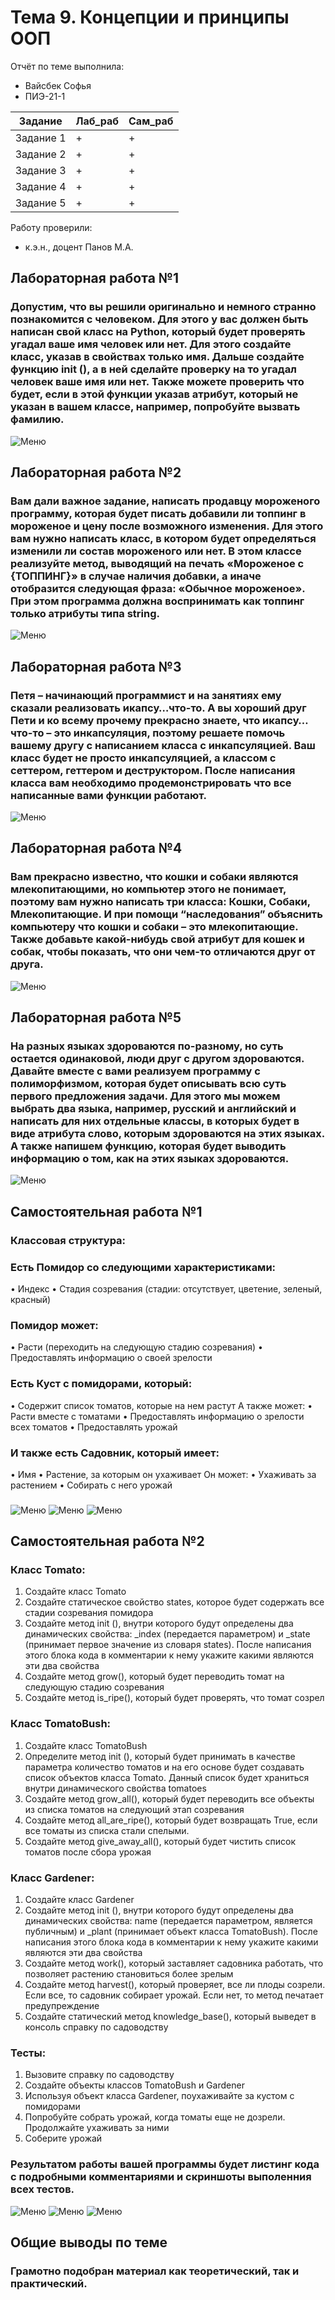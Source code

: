 # Тема 9. Концепции и принципы ООП
Отчёт по теме выполнила:
  - Вайсбек Софья 
  - ПИЭ-21-1


| Задание | Лаб_раб | Сам_раб |
| ------ | ------ | ------ |
| Задание 1 | + | + |
| Задание 2 | + | + |
| Задание 3 | + | + |
| Задание 4 | + | + |
| Задание 5 | + | + |

Работу проверили:
- к.э.н., доцент Панов М.А.

## Лабораторная работа №1
### Допустим, что вы решили оригинально и немного странно познакомится с человеком. Для этого у вас должен быть написан свой класс на Python, который будет проверять угадал ваше имя человек или нет. Для этого создайте класс, указав в свойствах только имя. Дальше создайте функцию init (), а в ней сделайте проверку на то угадал человек ваше имя или нет. Также можете проверить что будет, если в этой функции указав атрибут, который не указан в вашем классе, например, попробуйте вызвать фамилию.
![Меню]()

## Лабораторная работа №2
### Вам дали важное задание, написать продавцу мороженого программу, которая будет писать добавили ли топпинг в мороженое и цену после возможного изменения. Для этого вам нужно написать класс, в котором будет определяться изменили ли состав мороженого или нет. В этом классе реализуйте метод, выводящий на печать «Мороженое с {ТОППИНГ}» в случае наличия добавки, а иначе отобразится следующая фраза: «Обычное мороженое». При этом программа должна воспринимать как топпинг только атрибуты типа string.
![Меню](https://github.com/Nastya230404/Nastya/blob/%D0%A2%D0%B5%D0%BC%D0%B09/pic/lab2.png)

## Лабораторная работа №3
### Петя – начинающий программист и на занятиях ему сказали реализовать икапсу…что-то. А вы хороший друг Пети и ко всему прочему прекрасно знаете, что икапсу…что-то – это инкапсуляция, поэтому решаете помочь вашему другу с написанием класса с инкапсуляцией. Ваш класс будет не просто инкапсуляцией, а классом с сеттером, геттером и деструктором. После написания класса вам необходимо продемонстрировать что все написанные вами функции работают.
![Меню](https://github.com/Nastya230404/Nastya/blob/%D0%A2%D0%B5%D0%BC%D0%B09/pic/lab3.png)

## Лабораторная работа №4
### Вам прекрасно известно, что кошки и собаки являются млекопитающими, но компьютер этого не понимает, поэтому вам нужно написать три класса: Кошки, Собаки, Млекопитающие. И при помощи “наследования” объяснить компьютеру что кошки и собаки – это млекопитающие. Также добавьте какой-нибудь свой атрибут для кошек и собак, чтобы показать, что они чем-то отличаются друг от друга. 
![Меню](https://github.com/Nastya230404/Nastya/blob/%D0%A2%D0%B5%D0%BC%D0%B09/pic/lab4.png)

## Лабораторная работа №5
### На разных языках здороваются по-разному, но суть остается одинаковой, люди друг с другом здороваются. Давайте вместе с вами реализуем программу с полиморфизмом, которая будет описывать всю суть первого предложения задачи. Для этого мы можем выбрать два языка, например, русский и английский и написать для них отдельные классы, в которых будет в виде атрибута слово, которым здороваются на этих языках. А также напишем функцию, которая будет выводить информацию о том, как на этих языках здороваются. 
![Меню](https://github.com/Nastya230404/Nastya/blob/%D0%A2%D0%B5%D0%BC%D0%B09/pic/lab5.png)

## Самостоятельная работа №1
### Классовая структура:
### Есть Помидор со следующими характеристиками:
•	Индекс
•	Стадия созревания (стадии: отсутствует, цветение, зеленый, красный)
### Помидор может:
•	Расти (переходить на следующую стадию созревания)
•	Предоставлять информацию о своей зрелости

### Есть Куст с помидорами, который:
•	Содержит список томатов, которые на нем растут А также может:
•	Расти вместе с томатами
•	Предоставлять информацию о зрелости всех томатов
•	Предоставлять урожай
### И также есть Садовник, который имеет:
•	Имя
•	Растение, за которым он ухаживает Он может:
•	Ухаживать за растением
•	Собирать с него урожай
###
![Меню](https://github.com/Nastya230404/Nastya/blob/%D0%A2%D0%B5%D0%BC%D0%B09/pic/sam1.png)
![Меню](https://github.com/Nastya230404/Nastya/blob/%D0%A2%D0%B5%D0%BC%D0%B09/pic/sam1.2.png)
![Меню](https://github.com/Nastya230404/Nastya/blob/%D0%A2%D0%B5%D0%BC%D0%B09/pic/sam1.3.png)

## Самостоятельная работа №2
### Класс Tomato:
1)	Создайте класс Tomato
2)	Создайте статическое свойство states, которое будет содержать все стадии созревания помидора
3)	Создайте метод	init	(), внутри которого будут определены два динамических свойства: _index (передается параметром) и _state 
(принимает первое значение из словаря states). После написания этого блока кода в комментарии к нему укажите какими являются эти два свойства
4)	Создайте метод grow(), который будет переводить томат на следующую стадию созревания
5)	Создайте метод is_ripe(), который будет проверять, что томат созрел
### Класс TomatoBush:
1)	Создайте класс TomatoBush
2)	Определите метод	init	(), который будет принимать в качестве параметра количество томатов и на его основе будет создавать список объектов класса Tomato. Данный список будет храниться внутри динамического свойства tomatoes
3)	Создайте метод grow_all(), который будет переводить все объекты из списка томатов на следующий этап созревания
4)	Создайте метод all_are_ripe(), который будет возвращать True, если все томаты из списка стали спелыми.
5)	Создайте метод give_away_all(), который будет чистить список томатов после сбора урожая
### Класс Gardener:
1)	Создайте класс Gardener
2)	Создайте метод	init	(), внутри которого будут определены два динамических свойства: name (передается параметром, является публичным) и _plant (принимает объект класса TomatoBush). После написания этого блока кода в комментарии к нему укажите какими являются эти два свойства
3)	Создайте метод work(), который заставляет садовника работать, что позволяет растению становиться более зрелым
4)	Создайте метод harvest(), который проверяет, все ли плоды созрели. Если все, то садовник собирает урожай. Если нет, то метод печатает предупреждение
5)	Создайте статический метод knowledge_base(), который выведет в консоль справку по садоводству
### Тесты:
1)	Вызовите справку по садоводству
2)	Создайте объекты классов TomatoBush и Gardener
3)	Используя объект класса Gardener, поухаживайте за кустом с помидорами
4)	Попробуйте собрать урожай, когда томаты еще не дозрели. Продолжайте ухаживать за ними
5)	Соберите урожай
### Результатом работы вашей программы будет листинг кода с подробными комментариями и скриншоты выполенния всех тестов.

![Меню](https://github.com/Nastya230404/Nastya/blob/%D0%A2%D0%B5%D0%BC%D0%B09/pic/sam2.png)
![Меню](https://github.com/Nastya230404/Nastya/blob/%D0%A2%D0%B5%D0%BC%D0%B09/pic/sam2.2.png)
![Меню](https://github.com/Nastya230404/Nastya/blob/%D0%A2%D0%B5%D0%BC%D0%B09/pic/sam2.3.png)

## Общие выводы по теме
### Грамотно подобран материал как теоретический, так и практический.
